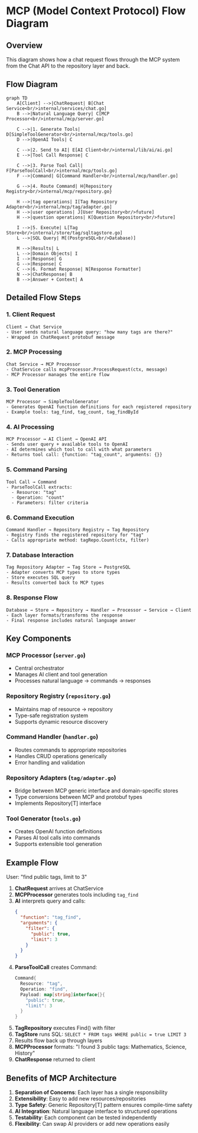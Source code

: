 # MCP (Model Context Protocol) Flow Diagram

## Overview
This diagram shows how a chat request flows through the MCP system from the Chat API to the repository layer and back.

## Flow Diagram

```mermaid
graph TD
    A[Client] -->|ChatRequest| B[Chat Service<br/>internal/services/chat.go]
    B -->|Natural Language Query| C[MCP Processor<br/>internal/mcp/server.go]
    
    C -->|1. Generate Tools| D[SimpleToolGenerator<br/>internal/mcp/tools.go]
    D -->|OpenAI Tools| C
    
    C -->|2. Send to AI| E[AI Client<br/>internal/lib/ai/ai.go]
    E -->|Tool Call Response| C
    
    C -->|3. Parse Tool Call| F[ParseToolCall<br/>internal/mcp/tools.go]
    F -->|Command| G[Command Handler<br/>internal/mcp/handler.go]
    
    G -->|4. Route Command| H{Repository Registry<br/>internal/mcp/repository.go}
    
    H -->|tag operations| I[Tag Repository Adapter<br/>internal/mcp/tag/adapter.go]
    H -->|user operations| J[User Repository<br/>future]
    H -->|question operations| K[Question Repository<br/>future]
    
    I -->|5. Execute| L[Tag Store<br/>internal/store/tag/sqltagstore.go]
    L -->|SQL Query| M[(PostgreSQL<br/>Database)]
    
    M -->|Results| L
    L -->|Domain Objects| I
    I -->|Response| G
    G -->|Response| C
    C -->|6. Format Response| N[Response Formatter]
    N -->|ChatResponse| B
    B -->|Answer + Context| A
```

## Detailed Flow Steps

### 1. Client Request
```
Client → Chat Service
- User sends natural language query: "how many tags are there?"
- Wrapped in ChatRequest protobuf message
```

### 2. MCP Processing
```
Chat Service → MCP Processor
- ChatService calls mcpProcessor.ProcessRequest(ctx, message)
- MCP Processor manages the entire flow
```

### 3. Tool Generation
```
MCP Processor → SimpleToolGenerator
- Generates OpenAI function definitions for each registered repository
- Example tools: tag_find, tag_count, tag_findById
```

### 4. AI Processing
```
MCP Processor → AI Client → OpenAI API
- Sends user query + available tools to OpenAI
- AI determines which tool to call with what parameters
- Returns tool call: {function: "tag_count", arguments: {}}
```

### 5. Command Parsing
```
Tool Call → Command
- ParseToolCall extracts:
  - Resource: "tag"
  - Operation: "count"
  - Parameters: filter criteria
```

### 6. Command Execution
```
Command Handler → Repository Registry → Tag Repository
- Registry finds the registered repository for "tag"
- Calls appropriate method: tagRepo.Count(ctx, filter)
```

### 7. Database Interaction
```
Tag Repository Adapter → Tag Store → PostgreSQL
- Adapter converts MCP types to store types
- Store executes SQL query
- Results converted back to MCP types
```

### 8. Response Flow
```
Database → Store → Repository → Handler → Processor → Service → Client
- Each layer formats/transforms the response
- Final response includes natural language answer
```

## Key Components

### MCP Processor (`server.go`)
- Central orchestrator
- Manages AI client and tool generation
- Processes natural language → commands → responses

### Repository Registry (`repository.go`)
- Maintains map of resource → repository
- Type-safe registration system
- Supports dynamic resource discovery

### Command Handler (`handler.go`)
- Routes commands to appropriate repositories
- Handles CRUD operations generically
- Error handling and validation

### Repository Adapters (`tag/adapter.go`)
- Bridge between MCP generic interface and domain-specific stores
- Type conversions between MCP and protobuf types
- Implements Repository[T] interface

### Tool Generator (`tools.go`)
- Creates OpenAI function definitions
- Parses AI tool calls into commands
- Supports extensible tool generation

## Example Flow

User: "find public tags, limit to 3"

1. **ChatRequest** arrives at ChatService
2. **MCPProcessor** generates tools including `tag_find`
3. **AI** interprets query and calls: 
   ```json
   {
     "function": "tag_find",
     "arguments": {
       "filter": {
         "public": true,
         "limit": 3
       }
     }
   }
   ```
4. **ParseToolCall** creates Command:
   ```go
   Command{
     Resource: "tag",
     Operation: "find",
     Payload: map[string]interface{}{
       "public": true,
       "limit": 3
     }
   }
   ```
5. **TagRepository** executes Find() with filter
6. **TagStore** runs SQL: `SELECT * FROM tags WHERE public = true LIMIT 3`
7. Results flow back up through layers
8. **MCPProcessor** formats: "I found 3 public tags: Mathematics, Science, History"
9. **ChatResponse** returned to client

## Benefits of MCP Architecture

1. **Separation of Concerns**: Each layer has a single responsibility
2. **Extensibility**: Easy to add new resources/repositories
3. **Type Safety**: Generic Repository[T] pattern ensures compile-time safety
4. **AI Integration**: Natural language interface to structured operations
5. **Testability**: Each component can be tested independently
6. **Flexibility**: Can swap AI providers or add new operations easily